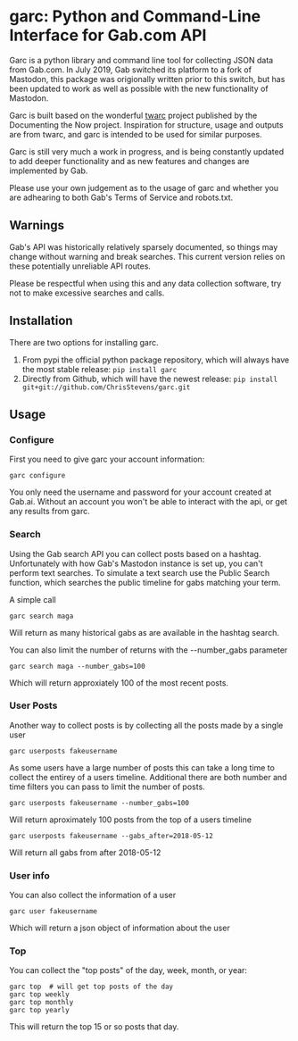 garc: Python and Command-Line Interface for Gab.com API
=====

Garc is a python library and command line tool for collecting JSON data from Gab.com. In July 2019, Gab switched its platform to a fork of Mastodon, this package was origionally written prior to this switch, but has been updated to work as well as possible with the new functionality of Mastodon.

Garc is built based on the wonderful [twarc](https://github.com/DocNow/twarc) project published by the Documenting the Now project. Inspiration for structure, usage and outputs are from twarc, and garc is intended to be used for similar purposes.

Garc is still very much a work in progress, and is being constantly updated to add deeper functionality and as new features and changes are implemented by Gab.

Please use your own judgement as to the usage of garc and whether you are adhearing to both Gab's Terms of Service and robots.txt.


## Warnings

Gab's API was historically relatively sparsely documented, so things may change without warning and break searches. This current version relies on these potentially unreliable API routes. 

Please be respectful when using this and any data collection software, try not to make excessive searches and calls.


## Installation

There are two options for installing garc. 

1. From pypi the official python package repository, which will always have the most stable release:
    `pip install garc`
2. Directly from Github, which will have the newest release:
    `pip install git+git://github.com/ChrisStevens/garc.git`


## Usage


### Configure

First you need to give garc your account information:

    garc configure

You only need the username and password for your account created at Gab.ai. Without an account you won't be able to interact with the api, or get any results from garc.

### Search

Using the Gab search API you can collect posts based on a hashtag. Unfortunately with how Gab's Mastodon instance is set up, you can't perform text searches. To simulate a text search use the Public Search function, which searches the public timeline for gabs matching your term. 

A simple call
    
    garc search maga

Will return as many historical gabs as are available in the hashtag search.

You can also limit the number of returns with the --number_gabs parameter

    garc search maga --number_gabs=100

Which will return approxiately 100 of the most recent posts.

### User Posts

Another way to collect posts is by collecting all the posts made by a single user

    garc userposts fakeusername

As some users have a large number of posts this can take a long time to collect the entirey of a users timeline. Additional there are both number and time filters you can pass to limit the number of posts.

    garc userposts fakeusername --number_gabs=100

Will return aproximately 100 posts from the top of a users timeline

    garc userposts fakeusername --gabs_after=2018-05-12

Will return all gabs from after 2018-05-12


### User info

You can also collect the information of a user

    garc user fakeusername

Which will return a json object of information about the user

### Top

You can collect the "top posts" of the day, week, month, or year:

    garc top  # will get top posts of the day
    garc top weekly
    garc top monthly
    garc top yearly

This will return the top 15 or so posts that day.